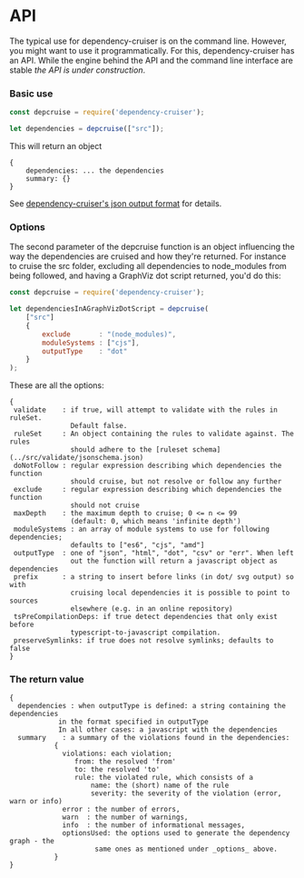 # API

The typical use for dependency-cruiser is on the command line. However, you
might want to use it programmatically. For this, dependency-cruiser has an
API. While the engine behind the API and the command line interface are
stable *the API is under construction*.


### Basic use

```javascript
const depcruise = require('dependency-cruiser');

let dependencies = depcruise(["src"]);
```

This will return an object
```
{
    dependencies: ... the dependencies
    summary: {}
}
```

See [dependency-cruiser's json output format](output-format.md) for details.

### Options
The second parameter of the depcruise function is an object influencing the
way the dependencies are cruised and how they're returned. For instance to
cruise the src folder, excluding all dependencies to node_modules from being
followed, and having a GraphViz dot script returned, you'd do this:

```javascript
const depcruise = require('dependency-cruiser');

let dependenciesInAGraphVizDotScript = depcruise(
    ["src"]
    {
        exclude       : "(node_modules)",
        moduleSystems : ["cjs"],
        outputType    : "dot"
    }
);
```

These are all the options:
```
{
 validate    : if true, will attempt to validate with the rules in ruleSet.
               Default false.
 ruleSet     : An object containing the rules to validate against. The rules
               should adhere to the [ruleset schema](../src/validate/jsonschema.json)
 doNotFollow : regular expression describing which dependencies the function
               should cruise, but not resolve or follow any further
 exclude     : regular expression describing which dependencies the function
               should not cruise
 maxDepth    : the maximum depth to cruise; 0 <= n <= 99
               (default: 0, which means 'infinite depth')
 moduleSystems : an array of module systems to use for following dependencies;
               defaults to ["es6", "cjs", "amd"]
 outputType  : one of "json", "html", "dot", "csv" or "err". When left
               out the function will return a javascript object as dependencies
 prefix      : a string to insert before links (in dot/ svg output) so with
               cruising local dependencies it is possible to point to sources
               elsewhere (e.g. in an online repository)
 tsPreCompilationDeps: if true detect dependencies that only exist before
               typescript-to-javascript compilation.
 preserveSymlinks: if true does not resolve symlinks; defaults to false
}
```

### The return value
```
{
  dependencies : when outputType is defined: a string containing the dependencies
            in the format specified in outputType
            In all other cases: a javascript with the dependencies
  summary    : a summary of the violations found in the dependencies:
           {
             violations: each violation;
                from: the resolved 'from'
                to: the resolved 'to'
                rule: the violated rule, which consists of a
                    name: the (short) name of the rule
                    severity: the severity of the violation (error, warn or info)
             error : the number of errors,
             warn  : the number of warnings,
             info  : the number of informational messages,
             optionsUsed: the options used to generate the dependency graph - the
                     same ones as mentioned under _options_ above.
           }
}
```
